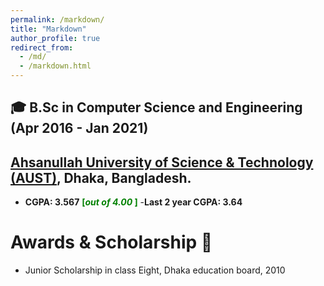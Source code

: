 ```yaml
---
permalink: /markdown/
title: "Markdown"
author_profile: true
redirect_from: 
  - /md/
  - /markdown.html
---
```


## 🎓 B.Sc in Computer Science and Engineering (Apr 2016 - Jan 2021)

## [Ahsanullah University of Science & Technology (AUST)](http://aust.edu/), Dhaka, Bangladesh.
- **CGPA: 3.567** <span style ="color:Green"> **[*out of 4.00* ]** </span>
-**Last 2 year CGPA: 3.64** 


# Awards & Scholarship 🥇
- Junior Scholarship in class Eight, Dhaka education board, 2010


